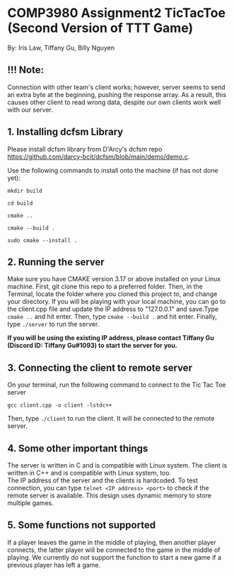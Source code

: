 # COMP3980 Assignment2 TicTacToe (Second Version of TTT Game)


By: Iris Law, Tiffany Gu, Billy Nguyen

## !!! Note:
Connection with other team's client works; however, server seems to send an extra byte at the beginning, pushing the response array. As a result, this causes other client to read wrong data, despite our own clients work well with our server.

## 1. Installing dcfsm Library
Please install dcfsm library from D'Arcy's dcfsm repo https://github.com/darcy-bcit/dcfsm/blob/main/demo/demo.c.

Use the following commands to install onto the machine (if has not done yet):
```
mkdir build

cd build

cmake ..

cmake --build .

sudo cmake --install .
```
## 2. Running the server
Make sure you have CMAKE version 3.17 or above installed on your Linux machine. First, git clone this repo to a preferred folder. Then, in the Terminal, locate the folder where you cloned this project to, and change your directory. If you will be playing with your local machine, you can go to the client.cpp file and update the IP address to "127.0.0.1" and save.Type ```cmake ..``` and hit enter. Then, type ```cmake --build .``` and hit enter. Finally, type ```./server``` to run the server. 

**If you will be using the existing IP address, please contact Tiffany Gu (Discord ID: Tiffany Gu#1093) to start the server for you.**

## 3. Connecting the client to remote server
On your terminal, run the following command to connect to the Tic Tac Toe server
```
gcc client.cpp -o client -lstdc++
```
Then, type ```./client``` to run the client. It will be connected to the remote server. 

## 4. Some other important things
The server is written in C and is compatible with Linux system. The client is written in C++ and is compatible with Linux system, too.  
The IP address of the server and the clients is hardcoded. To test connection, you can type
```telnet <IP address> <port>``` to check if the remote server is available.
This design uses dynamic memory to store multiple games.  

## 5. Some functions not supported
If a player leaves the game in the middle of playing, then another player connects, the latter player will be connected to the game in the middle of playing. We currently do not support the function to start a new game if a previous player has left a game.